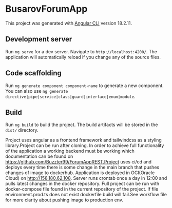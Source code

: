 # BusarovForumApp

This project was generated with [Angular CLI](https://github.com/angular/angular-cli) version 18.2.11.

## Development server

Run `ng serve` for a dev server. Navigate to `http://localhost:4200/`. The application will automatically reload if you change any of the source files.

## Code scaffolding

Run `ng generate component component-name` to generate a new component. You can also use `ng generate directive|pipe|service|class|guard|interface|enum|module`.

## Build

Run `ng build` to build the project. The build artifacts will be stored in the `dist/` directory.

Project uses angular as a frontend framework and tailwindcss as a styling library.Project can be run after cloning. In order to achieve full functionality of the application a working backend must be working which documentation can be found on https://github.com/Buzzter99/ForumAppREST.Project uses ci/cd and deploys every time there is some change in the main branch that pushes changes of image to dockerhub. Application is deployed in OCI(Oracle Cloud) on http://158.180.62.108. Server runs crontab once a day in 12:00 and pulls latest changes in the docker repository. Full project can be run with docker-compose file found in the current repository of the project. If file environment.prod.ts does not exist dockerfile build will fail.See workflow file for more clarity about pushing image to production env.
